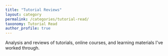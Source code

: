 ```yaml
---
title: "Tutorial Reviews"
layout: category
permalink: /categories/tutorial-read/
taxonomy: Tutorial Read
author_profile: true
---
```


Analysis and reviews of tutorials, online courses, and learning materials I've worked through. 